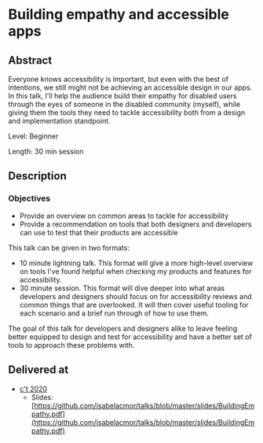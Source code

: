 # Building empathy and accessible apps

## Abstract

Everyone knows accessibility is important, but even with the best of intentions, we still might not be achieving an accessible design in our apps. In this talk, I'll help the audience build their empathy for disabled users through the eyes of someone in the disabled community (myself), while giving them the tools they need to tackle accessibility both from a design and implementation standpoint.

Level: Beginner

Length: 30 min session

## Description

### Objectives

- Provide an overview on common areas to tackle for accessibility
- Provide a recommendation on tools that both designers and developers can use to test that their products are accessible

This talk can be given in two formats:

- 10 minute lightning talk. This format will give a more high-level overview on tools I've found helpful when checking my products and features for accessibility.
- 30 minute session. This format will dive deeper into what areas developers and designers should focus on for accessibility reviews and common things that are overlooked. It will then cover useful tooling for each scenario and a brief run through of how to use them.

The goal of this talk for developers and designers alike to leave feeling better equipped to design and test for accessibility and have a better set of tools to approach these problems with.

## Delivered at

- [c't <webdev> 2020](https://ctwebdev.de/programm.html)
  - Slides: [https://github.com/isabelacmor/talks/blob/master/slides/BuildingEmpathy.pdf](https://github.com/isabelacmor/talks/blob/master/slides/BuildingEmpathy.pdf)
